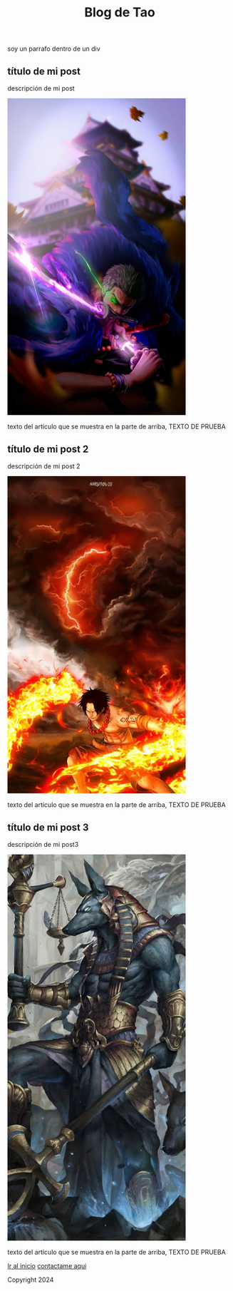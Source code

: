 <!DOCTYPE html>
<html>  
<head>
        <title>Documento</title>
        <link rel="preconnect" href="https://fonts.googleapis.com">
        <link rel="preconnect" href="https://fonts.gstatic.com" crossorigin>
        <link href="https://fonts.googleapis.com/css2?family=Montserrat:wght@400;700&display=swap" rel="stylesheet">
        <link rel="stylesheet" href="style.css">
</head>
<body> 
      <header id="titulo">
          <h1>Blog de Tao</1>
      </header>
  <div>
      <p>soy un parrafo dentro de un div</p>
  </div>
    <section class="container">
        <article class="post"> 
            <h2>título de mi post</h2>
                <p>descripción de mi post</p>
                <img src="img/zoro.jpg" width="400"/>
                <p>texto del artículo que se muestra en la parte de arriba, TEXTO DE PRUEBA</p>
        </article>
        <article class="post"> 
            <h2>título de mi post 2</h2>
                <p>descripción de mi post 2</p>
                <img src="img/ice.jpeg" width="400"/>
                <p>texto del artículo que se muestra en la parte de arriba, TEXTO DE PRUEBA</p>
        </article>
        <article class="post"> 
            <h2>título de mi post 3</h2>
                <p>descripción de mi post3</p>
                <img src="img/chacal.jpg" width="400"/>
                <p>texto del artículo que se muestra en la parte de arriba, TEXTO DE PRUEBA</p>
        </article>
    </section>
    <footer>
      <section>
        <a href="#titulo">Ir al inicio</a>
        <a href="franbad@gmail.com">contactame aqui</a>
      </section>
        <p>Copyright 2024</p>
    </footer>
</body>
</html>